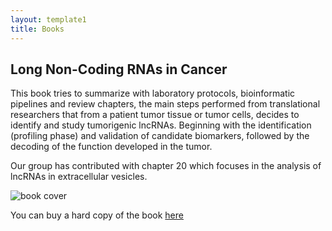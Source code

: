 ```yaml
---
layout: template1
title: Books
---
```


## Long Non-Coding RNAs in Cancer

This book tries to summarize with laboratory protocols, bioinformatic pipelines and review chapters, the main steps performed from translational researchers that from a patient tumor tissue or tumor cells, decides to identify and study tumorigenic lncRNAs. Beginning with the identification (profiling phase) and validation of candidate biomarkers, followed by the decoding of the function developed in the tumor. 

Our group has contributed with chapter 20 which focuses in the analysis of lncRNAs in extracellular vesicles.

![book cover](http://assets/img/lncRNA_book_Springer.png)

You can buy a hard copy of the book [here]("www.springer.com/gp/book/9781071615805")



